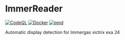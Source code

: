 # ImmerReader
[![CodeQL](https://github.com/kerozoli/ImmerReader/actions/workflows/codeql.yml/badge.svg)](https://github.com/kerozoli/ImmerReader/actions/workflows/codeql.yml)
[![Docker](https://github.com/kerozoli/ImmerReader/actions/workflows/docker-publish.yml/badge.svg)](https://github.com/kerozoli/ImmerReader/actions/workflows/docker-publish.yml)
[![pmd](https://github.com/kerozoli/ImmerReader/actions/workflows/pmd.yml/badge.svg)](https://github.com/kerozoli/ImmerReader/actions/workflows/pmd.yml)

Automatic display detection for Immergas victrix exa 24
